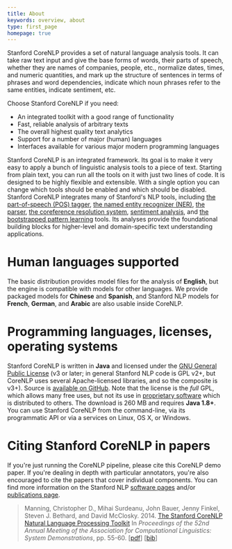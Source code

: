 ```yaml
---
title: About
keywords: overview, about
type: first_page
homepage: true
---
```


Stanford CoreNLP provides a set of natural language analysis
tools. It can take raw text input and give the base
forms of words, their parts of speech, whether they are names of
companies, people, etc., normalize dates, times, and numeric quantities,
and mark up the structure of sentences in terms of
phrases and word dependencies, indicate which noun phrases refer to
the same entities, indicate sentiment, etc. 

Choose Stanford CoreNLP if you need:

* An integrated toolkit with a good range of functionality
* Fast, reliable analysis of arbitrary texts
* The overall highest quality text analytics
* Support for a number of major (human) languages
* Interfaces available for various major modern programming languages

Stanford CoreNLP is an integrated framework. Its goal is to
make it very easy to apply a bunch of linguistic analysis tools to a piece
of text. Starting from plain text, you can run all the tools on it with
just two lines of code. It is designed to be highly
flexible and extensible.  With a single option you can change which
tools should be enabled and which should be disabled. 
Stanford CoreNLP integrates many of Stanford's NLP tools,
including [the part-of-speech (POS) tagger](http://nlp.stanford.edu/software/tagger.shtml), 
[the named entity recognizer (NER)](http://nlp.stanford.edu/software/CRF-NER.shtml),
[the parser](http://nlp.stanford.edu/software/lex-parser.shtml),
[the coreference resolution system](http://nlp.stanford.edu/software/dcoref.shtml),
[sentiment analysis](http://nlp.stanford.edu/sentiment/), and
[the bootstrapped pattern learning](http://nlp.stanford.edu/software/patternslearning.shtml) tools.
Its analyses provide the foundational building blocks for
higher-level and domain-specific text understanding applications.

# Human languages supported

The basic distribution provides model files for the analysis of **English**,
but the engine is compatible with models for other languages. We provide
packaged models for **Chinese** and **Spanish**, and
Stanford NLP models for **French**, **German**, and **Arabic** are
also usable inside CoreNLP.

# Programming languages, licenses, operating systems

Stanford CoreNLP is written in **Java** and licensed under the [GNU General Public License](http://www.gnu.org/licenses/gpl.html) (v3 or later; in general Stanford NLP
code is GPL v2+, but CoreNLP uses several Apache-licensed libraries, and
so the composite is v3+).  Source is [available on GitHub]().
Note that the license is the <i>full</i> GPL,
which allows many free uses, but not its use in [proprietary software](http://www.gnu.org/licenses/gpl-faq.html#GPLInProprietarySystem) which is distributed to others.
The download is 260 MB and requires **Java 1.8+**.
You can use Stanford CoreNLP from the command-line, via its
programmatic API or via a services on Linux, OS X, or Windows.

# Citing Stanford CoreNLP in papers

If you're just running the CoreNLP pipeline, please cite this CoreNLP
demo paper. If you're dealing in depth with particular annotators,
you're also encouraged to cite the papers that cover individual
components. You can find more information on the Stanford NLP
[software pages](http://nlp.stanford.edu/software/index.shtml) and/or
[publications page](http://nlp.stanford.edu/publications.shtml).

> Manning, Christopher D., Mihai Surdeanu, John Bauer, Jenny Finkel, Steven J. Bethard, and David McClosky. 2014. [The Stanford CoreNLP Natural Language Processing Toolkit](http://nlp.stanford.edu/pubs/StanfordCoreNlp2014.pdf) In *Proceedings of the 52nd Annual Meeting of the Association for Computational Linguistics: System Demonstrations*, pp. 55-60. \[[pdf](http://nlp.stanford.edu/pubs/StanfordCoreNlp2014.pdf)\] \[[bib](http://nlp.stanford.edu/pubs/StanfordCoreNlp2014.bib)\]

